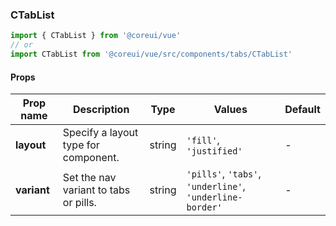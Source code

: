 ### CTabList

```jsx
import { CTabList } from '@coreui/vue'
// or
import CTabList from '@coreui/vue/src/components/tabs/CTabList'
```

#### Props

| Prop name   | Description                           | Type   | Values                                                   | Default |
| ----------- | ------------------------------------- | ------ | -------------------------------------------------------- | ------- |
| **layout**  | Specify a layout type for component.  | string | `'fill'`, `'justified'`                                  | -       |
| **variant** | Set the nav variant to tabs or pills. | string | `'pills'`, `'tabs'`, `'underline'`, `'underline-border'` | -       |
